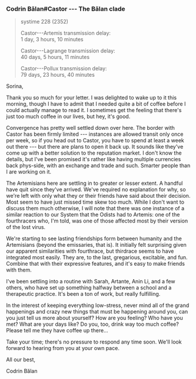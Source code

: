 ### Codrin Bălan#Castor --- The Bălan clade

> systime 228 (2352)  
>
> Castor---Artemis transmission delay:  
> 1 day, 3 hours, 10 minutes
>
> Castor---Lagrange transmission delay:  
> 40 days, 5 hours, 11 minutes
>
> Castor---Pollux transmission delay:  
> 79 days, 23 hours, 40 minutes

Sorina,

Thank you so much for your letter. I was delighted to wake up to it this morning, though I have to admit that I needed quite a bit of coffee before I could actually manage to read it. I sometimes get the feeling that there's just too much coffee in our lives, but hey, it's good.

Convergence has pretty well settled down over here. The border with Castor has been firmly limited --- instances are allowed transit only once per week, so if you head out to Castor, you have to spend at least a week out there --- but there are plans to open it back up. It sounds like they've come up with a better solution to the reputation market. I don't know the details, but I've been promised it's rather like having multiple currencies back phys-side, with an exchange and trade and such. Smarter people than I are working on it.

The Artemisians here are settling in to greater or lesser extent. A handful have quit since they've arrived. We've required no explanation for why, so we're left with only what they or their friends have said about their decision. Most seem to have just missed time skew too much. While I don't want to discuss them much otherwise, I will note that there was one instance of a similar reaction to our System that the Odists had to Artemis: one of the fourthracers who, I'm told, was one of those affected most by their version of the lost virus.

We're starting to see lasting friendships form between humanity and the Artemisians (beyond the emissaries, that is). It initially felt surprising given our apparent similarities with fourthrace, but thirdrace seems to have integrated most easily. They are, to the last, gregarious, excitable, and fun. Combine that with their expressive features, and it's easy to make friends with them.

I've been settling into a routine with Sarah, Artante, Anin Li, and a few others, who have set up something halfway between a school and a therapeutic practice. It's been a ton of work, but really fulfilling.

In the interest of keeping everything low-stress, never mind all of the grand happenings and crazy new things that must be happening around you, can you just tell us more about yourself? How are you feeling? Who have you met? What are your days like? Do you, too, drink way too much coffee? Please tell me they have coffee up there...

Take your time; there's no pressure to respond any time soon. We'll look forward to hearing from you at your own pace.

All our best,

Codrin Bălan
